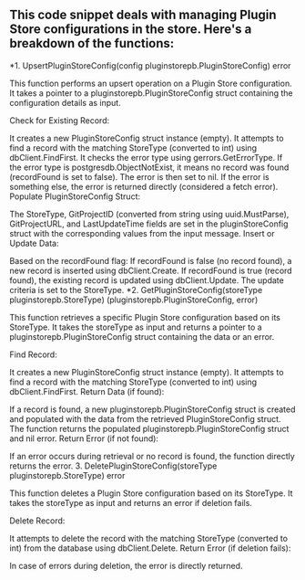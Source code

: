 ## This code snippet deals with managing Plugin Store configurations in the store. Here's a breakdown of the functions:

*1. UpsertPluginStoreConfig(config pluginstorepb.PluginStoreConfig) error

This function performs an upsert operation on a Plugin Store configuration. It takes a pointer to a pluginstorepb.PluginStoreConfig struct containing the configuration details as input.

Check for Existing Record:

It creates a new PluginStoreConfig struct instance (empty).
It attempts to find a record with the matching StoreType (converted to int) using dbClient.FindFirst.
It checks the error type using gerrors.GetErrorType.
If the error type is postgresdb.ObjectNotExist, it means no record was found (recordFound is set to false). The error is then set to nil.
If the error is something else, the error is returned directly (considered a fetch error).
Populate PluginStoreConfig Struct:

The StoreType, GitProjectID (converted from string using uuid.MustParse), GitProjectURL, and LastUpdateTime fields are set in the pluginStoreConfig struct with the corresponding values from the input message.
Insert or Update Data:

Based on the recordFound flag:
If recordFound is false (no record found), a new record is inserted using dbClient.Create.
If recordFound is true (record found), the existing record is updated using dbClient.Update. The update criteria is set to the StoreType.
*2. GetPluginStoreConfig(storeType pluginstorepb.StoreType) (pluginstorepb.PluginStoreConfig, error)

This function retrieves a specific Plugin Store configuration based on its StoreType. It takes the storeType as input and returns a pointer to a pluginstorepb.PluginStoreConfig struct containing the data or an error.

Find Record:

It creates a new PluginStoreConfig struct instance (empty).
It attempts to find a record with the matching StoreType (converted to int) using dbClient.FindFirst.
Return Data (if found):

If a record is found, a new pluginstorepb.PluginStoreConfig struct is created and populated with the data from the retrieved PluginStoreConfig struct.
The function returns the populated pluginstorepb.PluginStoreConfig struct and nil error.
Return Error (if not found):

If an error occurs during retrieval or no record is found, the function directly returns the error.
3. DeletePluginStoreConfig(storeType pluginstorepb.StoreType) error

This function deletes a Plugin Store configuration based on its StoreType. It takes the storeType as input and returns an error if deletion fails.

Delete Record:

It attempts to delete the record with the matching StoreType (converted to int) from the database using dbClient.Delete.
Return Error (if deletion fails):

In case of errors during deletion, the error is directly returned.